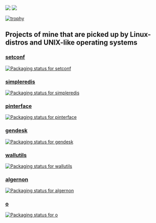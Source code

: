 ![](https://github-profile-summary-cards.vercel.app/api/cards/stats?username=xyproto&theme=nord_dark) ![](https://github-profile-summary-cards.vercel.app/api/cards/repos-per-language?username=xyproto&theme=nord_dark)

[![trophy](https://github-profile-trophy.vercel.app/?username=xyproto&theme=flat&column=5&margin-w=15&margin-h=15)](https://github.com/xyproto)

## Projects of mine that are picked up by Linux-distros and UNIX-like operating systems

### [setconf](https://github.com/xyproto/setconf)

[![Packaging status for setconf](https://repology.org/badge/vertical-allrepos/setconf.svg)](https://github.com/xyproto/setconf)

### [simpleredis](https://github.com/xyproto/simpleredis)

[![Packaging status for simpleredis](https://repology.org/badge/vertical-allrepos/go:github-xyproto-simpleredis.svg)](https://github.com/xyproto/simpleredis)

### [pinterface](https://github.com/xyproto/pinterface)

[![Packaging status for pinterface](https://repology.org/badge/vertical-allrepos/go:github-xyproto-pinterface.svg)](https://github.com/xyproto/pinterface)

### [gendesk](https://github.com/xyproto/gendesk)

[![Packaging status for gendesk](https://repology.org/badge/vertical-allrepos/gendesk.svg)](https://github.com/xyproto/gendesk)

### [wallutils](https://github.com/xyproto/wallutils)

[![Packaging status for wallutils](https://repology.org/badge/vertical-allrepos/wallutils.svg)](https://github.com/xyproto/wallutils)

### [algernon](https://github.com/xyproto/algernon)

[![Packaging status for algernon](https://repology.org/badge/vertical-allrepos/algernon.svg)](https://github.com/xyproto/algernon)

### [o](https://github.com/xyproto/o)

[![Packaging status for o](https://repology.org/badge/vertical-allrepos/o.svg)](https://github.com/xyproto/o)
